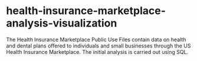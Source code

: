 # health-insurance-marketplace-analysis-visualization
The Health Insurance Marketplace Public Use Files contain data on health and dental plans offered to individuals and small businesses through the US Health Insurance Marketplace.
The initial analysis is carried out using SQL.
